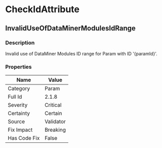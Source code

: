 ﻿---  
uid: Validator_2_1_8  
---

# CheckIdAttribute

## InvalidUseOfDataMinerModulesIdRange

### Description

Invalid use of DataMiner Modules ID range for Param with ID '{paramId}'.

### Properties

| Name         | Value     |
| ------------ | --------- |
| Category     | Param     |
| Full Id      | 2.1.8     |
| Severity     | Critical  |
| Certainty    | Certain   |
| Source       | Validator |
| Fix Impact   | Breaking  |
| Has Code Fix | False     |
